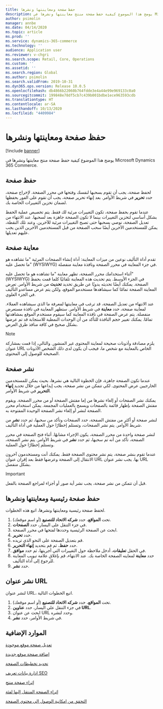 ```yaml
---
title: حفظ صفحة ومعاينتها ونشرها
description: يوضح هذا الموضوع كيفية حفظ صفحة منتج معاينتها ونشرها في Microsoft Dynamics 365 Commerce.
author: psimolin
manager: annbe
ms.date: 04/14/2020
ms.topic: article
ms.prod: ''
ms.service: dynamics-365-commerce
ms.technology: ''
audience: Application user
ms.reviewer: v-chgri
ms.search.scope: Retail, Core, Operations
ms.custom: ''
ms.assetid: ''
ms.search.region: Global
ms.author: psimolin
ms.search.validFrom: 2019-10-31
ms.dyn365.ops.version: Release 10.0.5
ms.openlocfilehash: db4866b22060b764fdde3e4a44e99e969133c0a0
ms.sourcegitcommit: 199848e78df5cb7c439b001bdbe1ece963593cdb
ms.translationtype: HT
ms.contentlocale: ar-SA
ms.lasthandoff: 10/13/2020
ms.locfileid: "4409984"
---
```

# <a name="save-preview-and-publish-a-page"></a>حفظ صفحة ومعاينتها ونشرها

[!include [banner](includes/banner.md)]

يوضح هذا الموضوع كيفية حفظ صفحة منتج معاينتها ونشرها في Microsoft Dynamics 365 Commerce.

## <a name="save-a-page"></a>حفظ صفحة

لحفظ صفحة، يجب أن تقوم بسحبها لنفسك وفتحها في محرر الصفحة. لإخراج صفحة، حدد **تحرير** في شريط الأوامر. بعد إنهاء تحرير صفحة، يجب أن تقوم على الفور بحفظها لضمان تخزين التغييرات الخاصة بك.

عندما تقوم بحفظ صفحة، تكون التغييرات مرئية لك فقط. يتم تخصيص عملية الحفظ بشكل أساسي لتخزين التغييرات بينما لا تكون الصفحة جاهزة بعد لسحبها. عند الانتهاء من تعديل الصفحة، نوصي بسحبها حتى تصبح التغييرات مرئية للآخرين. وعند تلك النقطة، يمكن للمستخدمين الآخرين أيضًا سحب الصفحة من قبل المستخدمين الآخرين الذين يجب عليهم تعديلها.

## <a name="preview-a-page"></a>معاينة صفحة

تقدم أداة التأليف نوعين من ميزات المعاينة: أداة إنشاء الصفحات المرئية "ما تشاهده هو ما تحصل عليه" (WYSIWYG) في جزء المعاينة في محرر الصفحة ونافذة معاينة منفصلة.

أثناء استخدامك محرر الصفحة، تظهر معاينة "ما تشاهده هو ما تحصل عليه" (WYSIWYG) في الجزء الأوسط. يتم تحديث هذه المعاينة تلقائيًا كلما قمت بحفظ الصفحة. يمكنك أيضًا تحديثه يدويًا عن طريق تحديد **تحديث** من شريط الأوامر. تعرض المعاينة الصفحة تمامًا كما سيشاهدها مستخدمو الموقع، ولكن يتم عرض مساعدو التأليف في الجزء العلوي.

عند الانتهاء من تعديل الصفحة، قد ترغب في معاينتها لمعرفة ما الذي سيشاهده العملاء. لمعاينة صفحة، حدد **معاينة** في شريط الأوامر. ستظهر المعاينة في نافذة مستعرض منفصلة. يتم عرض الصفحة في نافذة المعاينة كما سيقوم مستخدم الموقع بمشاهدتها تمامًا. يمكنك تغيير حجم النافذة للتأكد من أن الوحدات النمطية للاستجابة قد تم عرضها بشكل صحيح في كافة منافذ طرق العرض.

> [!NOTE]
> يلزم مصادقة وأذونات صحيحة لمعاينة المحتوى غير المنشور. والتالي، إذا قمت بمشاركة عنوان URL الخاص بالمعاينة مع شخص ما، فيجب أن يكون لدى ذلك الشخص الأذونات الصحيحة للوصول إلى المحتوى.

## <a name="publish-a-page"></a>نشر صفحة

عندما تكون الصفحة جاهزة، فإن الخطوة التالية هي نشرها، بحيث يمكن للمستخدمين الخارجيين عرض المحتوى. لكي تتمكن من نشر صفحة، يجب إيداعها من خلال تحديد **إنهاء التحرير** في شريط الأوامر.

يمكنك نشر الصفحات أو إلغاء نشرها من إما مفتش الصفحة أو من محرر الصفحة. ويقوم مفتش الصفحة بإظهار قائمة بالصفحات ويسمح بالعمليات المجمعة. يمكن استخدام محرر الصفحة لنشر أو إلغاء نشر الصفحة الوحيدة المفتوحة به.

لنشر صفحة أو أكثر من مفتش الصفحة، حدد الصفحات وتأكد من سحبها، ثم حدد **نشر** من شريط الأوامر. يتم نشر الصفحات، وتستلم إخطارًا حول العملية في أداة التأليف.

لنشر صفحة واحدة من محرر الصفحة، يكون الإجراء مشابهًا. أثناء فتح الصفحة في محرر الصفحة، تأكد من أنه تم سحبها، ثم حدد **نشر** في شريط الأوامر. يتم نشر الصفحة، وتستلم إخطارًا حول العملية.

عندما تقوم بنشر صفحة، يتم نشر محتوى الصفحة فقط. يمكنك أنت ومستخدمون آخرون الانتقال إلى الصفحة وعرضها فقط بعد إقران عنوان URL بها. يجب نشر عنوان URL بشكل منفصل.

> [!IMPORTANT]
> قبل أن تتمكن من نشر صفحة، يجب نشر أية صور أو أجزاء لمراجع الصفحة بالفعل.

## <a name="save-preview-and-publish-a-home-page"></a>حفظ صفحة رئيسية ومعاينتها ونشرها

لحفظ صفحة رئيسية ومعاينتها ونشرها، اتبع هذه الخطوات.

1. تحت **المواقع**، حدد **شركه الاتحاد للتصنيع** (أو اسم موقعك).
1. في جزء التنقل على اليسار، حدد **الصفحات**.
1. ابحث عن الصفحة الرئيسية وحددها لفتحها في محرر الصفحة.
1. حدد **تحرير**.
1. قم بتعديل الصفحة على النحو الذي تريده.
1. حدد **حفظ**، ثم قم بتحديد **إنهاء التحرير**.
1. في الحقل **تعليقات**، أدخل ملاحظة حول التغييرات التي أجريتها، ثم حدد **موافق**.
1. حدد **معاينة** لمعاينه الصفحة الخاصة بك. عند الانتهاء، قم بإغلاق علامة تبويب المعاينة للرجوع إلى أداة التأليف.
1. حدد **نشر**.

## <a name="publish-a-url"></a>نشر عنوان URL

لنشر عنوان URL، اتبع الخطوات التالية.

1. تحت **المواقع**، حدد **شركه الاتحاد للتصنيع** (أو اسم موقعك).
1. في جزء التنقل علي اليسار، حدد **عناوين URL**.
1. ابحث عن عنوان URL وحدد لنشره.
1. في شريط الأوامر، حدد **نشر**.

## <a name="additional-resources"></a>الموارد الإضافية

[تعديل صفحة موقع موجودة](modify-existing-page.md)

[إضافة صفحة موقع جديدة](add-new-page.md)

[تحديد تخطيطات الصفحة](select-page-layouts.md)

[إدارة بيانات تعريف SEO](manage-seo-metadata.md)

[إثراء صفحة منتج](enrich-product-page.md)

[إثراء الصفحة المنتقل إليها‬ لفئة](enrich-category-page.md)

[التحقق من إمكانية الوصول إلى محتوي الصفحة](verify-accessibility.md)
